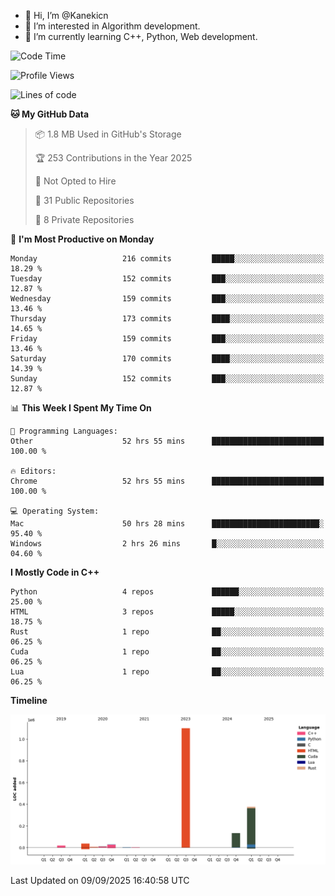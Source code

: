 - 👋 Hi, I’m @Kanekicn
- 👀 I’m interested in Algorithm development.
- 🌱 I’m currently learning C++, Python, Web development.

<!---
cotecsz/cotecsz is a ✨ special ✨ repository because its `README.md` (this file) appears on your GitHub profile.
You can click the Preview link to take a look at your changes.
--->

<!--START_SECTION:waka-->
![Code Time](http://img.shields.io/badge/Code%20Time-4%2C443%20hrs-blue)

![Profile Views](http://img.shields.io/badge/Profile%20Views-0-blue)

![Lines of code](https://img.shields.io/badge/From%20Hello%20World%20I%27ve%20Written-1.7%20million%20lines%20of%20code-blue)

**🐱 My GitHub Data** 

> 📦 1.8 MB Used in GitHub's Storage 
 > 
> 🏆 253 Contributions in the Year 2025
 > 
> 🚫 Not Opted to Hire
 > 
> 📜 31 Public Repositories 
 > 
> 🔑 8 Private Repositories 
 > 
📅 **I'm Most Productive on Monday** 

```text
Monday                   216 commits         █████░░░░░░░░░░░░░░░░░░░░   18.29 % 
Tuesday                  152 commits         ███░░░░░░░░░░░░░░░░░░░░░░   12.87 % 
Wednesday                159 commits         ███░░░░░░░░░░░░░░░░░░░░░░   13.46 % 
Thursday                 173 commits         ████░░░░░░░░░░░░░░░░░░░░░   14.65 % 
Friday                   159 commits         ███░░░░░░░░░░░░░░░░░░░░░░   13.46 % 
Saturday                 170 commits         ████░░░░░░░░░░░░░░░░░░░░░   14.39 % 
Sunday                   152 commits         ███░░░░░░░░░░░░░░░░░░░░░░   12.87 % 
```


📊 **This Week I Spent My Time On** 

```text
💬 Programming Languages: 
Other                    52 hrs 55 mins      █████████████████████████   100.00 % 

🔥 Editors: 
Chrome                   52 hrs 55 mins      █████████████████████████   100.00 % 

💻 Operating System: 
Mac                      50 hrs 28 mins      ████████████████████████░   95.40 % 
Windows                  2 hrs 26 mins       █░░░░░░░░░░░░░░░░░░░░░░░░   04.60 % 
```

**I Mostly Code in C++** 

```text
Python                   4 repos             ██████░░░░░░░░░░░░░░░░░░░   25.00 % 
HTML                     3 repos             █████░░░░░░░░░░░░░░░░░░░░   18.75 % 
Rust                     1 repo              ██░░░░░░░░░░░░░░░░░░░░░░░   06.25 % 
Cuda                     1 repo              ██░░░░░░░░░░░░░░░░░░░░░░░   06.25 % 
Lua                      1 repo              ██░░░░░░░░░░░░░░░░░░░░░░░   06.25 % 
```



**Timeline**

![Lines of Code chart](https://raw.githubusercontent.com/Kanekicn/Kanekicn/master/assets/bar_graph.png)


 Last Updated on 09/09/2025 16:40:58 UTC
<!--END_SECTION:waka-->
